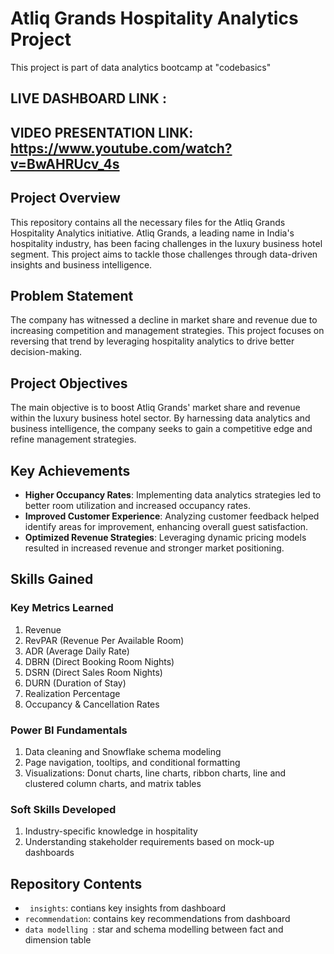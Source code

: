 
# Atliq Grands Hospitality Analytics Project
This project is part of data analytics bootcamp at "codebasics"
## LIVE DASHBOARD LINK : 
## VIDEO PRESENTATION LINK: https://www.youtube.com/watch?v=BwAHRUcv_4s
## Project Overview  

This repository contains all the necessary files for the Atliq Grands Hospitality Analytics initiative. Atliq Grands, a leading name in India's hospitality industry, has been facing challenges in the luxury business hotel segment. This project aims to tackle those challenges through data-driven insights and business intelligence.  

## Problem Statement  

The company has witnessed a decline in market share and revenue due to increasing competition and management strategies. This project focuses on reversing that trend by leveraging hospitality analytics to drive better decision-making.  

## Project Objectives  

The main objective is to boost Atliq Grands' market share and revenue within the luxury business hotel sector. By harnessing data analytics and business intelligence, the company seeks to gain a competitive edge and refine management strategies.  

## Key Achievements  

- **Higher Occupancy Rates**: Implementing data analytics strategies led to better room utilization and increased occupancy rates.  
- **Improved Customer Experience**: Analyzing customer feedback helped identify areas for improvement, enhancing overall guest satisfaction.  
- **Optimized Revenue Strategies**: Leveraging dynamic pricing models resulted in increased revenue and stronger market positioning.  

## Skills Gained  

### Key Metrics Learned  
1. Revenue  
2. RevPAR (Revenue Per Available Room)  
3. ADR (Average Daily Rate)  
4. DBRN (Direct Booking Room Nights)  
5. DSRN (Direct Sales Room Nights)  
6. DURN (Duration of Stay)  
7. Realization Percentage  
8. Occupancy & Cancellation Rates  

### Power BI Fundamentals  
1. Data cleaning and Snowflake schema modeling  
2. Page navigation, tooltips, and conditional formatting  
3. Visualizations: Donut charts, line charts, ribbon charts, line and clustered column charts, and matrix tables  

### Soft Skills Developed  
1. Industry-specific knowledge in hospitality  
2. Understanding stakeholder requirements based on mock-up dashboards

## Repository Contents
- ` insights`: contians key insights from dashboard  
- `recommendation`: contains key recommendations from dashboard
- `data modelling `: star and schema modelling between fact and dimension table 


